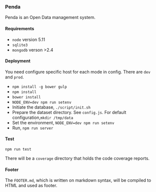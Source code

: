 ### Penda

Penda is an Open Data management system.

#### Requirements

- ``node`` version 5.11
- ``sqlite3``
- ``mongodb`` verson >2.4

#### Deployment

You need configure specific host for each mode in config. There are `dev` and `prod`.

- `npm install -g bower gulp`
- `npm install`
- `bower install`
- `NODE_ENV=dev npm run setenv`
- Initiate the database, `./script/init.sh`
- Prepare the dataset directory. See ``config.js``. For default configuration,`mkdir /tmp/data`
- Set the environment, `NODE_ENV=dev npm run setenv`
- Run, `npm run server`

#### Test

`npm run test`

There will be a `coverage` directory that holds the code coverage reports.

#### Footer

The `FOOTER.md`, which is written on markdown syntax, will be compiled to HTML and used as footer.

